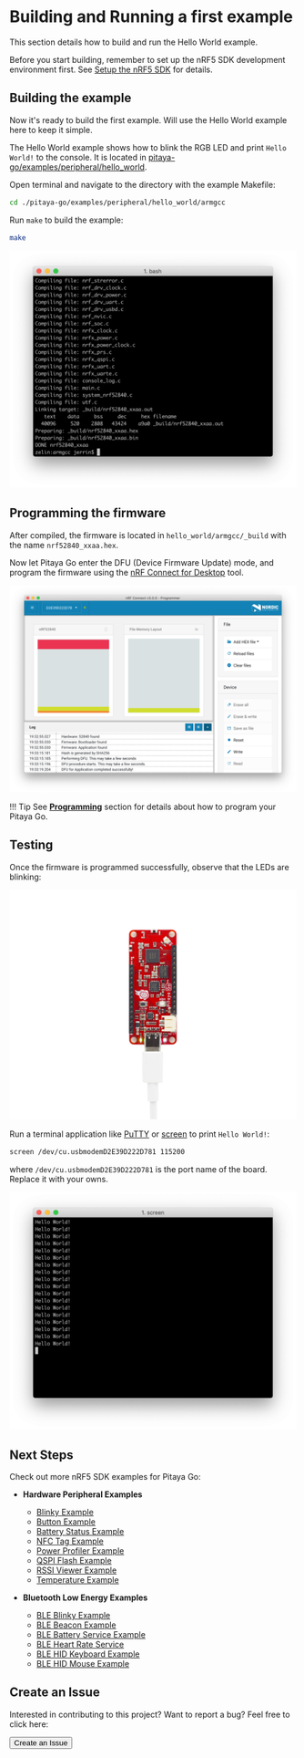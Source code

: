 # Building and Running a first example

This section details how to build and run the Hello World example.

Before you start building, remember to set up the nRF5 SDK development environment first. See [Setup the nRF5 SDK](setup-the-nrf5-sdk.md) for details.

## Building the example

Now it's ready to build the first example. Will use the Hello World example here to keep it simple. 

The Hello World example shows how to blink the RGB LED and print `Hello World!` to the console. It is located in [pitaya-go/examples/peripheral/hello_world](https://github.com/makerdiary/pitaya-go/tree/master/examples/peripheral/hello_world).

Open terminal and navigate to the directory with the example Makefile:

``` sh
cd ./pitaya-go/examples/peripheral/hello_world/armgcc
```

Run `make` to build the example:

``` sh
make
```

![](assets/images/building-hello-world-example.png)

## Programming the firmware

After compiled, the firmware is located in `hello_world/armgcc/_build` with the name `nrf52840_xxaa.hex`.

Now let Pitaya Go enter the DFU (Device Firmware Update) mode, and program the firmware using the [nRF Connect for Desktop](https://www.nordicsemi.com/Software-and-Tools/Development-Tools/nRF-Connect-for-desktop) tool.

![](assets/images/programming-example.png)

!!! Tip
	See **[Programming](../programming.md)** section for details about how to program your Pitaya Go.

## Testing

Once the firmware is programmed successfully, observe that the LEDs are blinking:

![](assets/images/hello-world-board.jpg)

Run a terminal application like [PuTTY](https://www.chiark.greenend.org.uk/~sgtatham/putty/) or [screen](https://www.gnu.org/software/screen/manual/screen.html) to print `Hello World!`:

``` sh
screen /dev/cu.usbmodemD2E39D222D781 115200
```
where `/dev/cu.usbmodemD2E39D222D781` is the port name of the board. Replace it with your owns.

![](assets/images/printing-hello-world.png)

## Next Steps

Check out more nRF5 SDK examples for Pitaya Go:

* **Hardware Peripheral Examples**

	- [Blinky Example](peripheral/blinky-example.md)
	- [Button Example](peripheral/button-example.md)
	- [Battery Status Example](peripheral/battery-example.md)
	- [NFC Tag Example](peripheral/nfc-example.md)
	- [Power Profiler Example](peripheral/power-profiler-example.md)
	- [QSPI Flash Example](peripheral/qspi-example.md)
	- [RSSI Viewer Example](peripheral/rssi-viewer-example.md)
	- [Temperature Example](peripheral/temperature-example.md)

* **Bluetooth Low Energy Examples**

	- [BLE Blinky Example](ble/ble-blinky-example.md)
	- [BLE Beacon Example](ble/ble-beacon-example.md)
	- [BLE Battery Service Example](ble/ble-bas-example.md)
	- [BLE Heart Rate Service](ble/ble-hrs-example.md)
	- [BLE HID Keyboard Example](ble/ble-hids-keyboard-example.md)
	- [BLE HID Mouse Example](ble/ble-hids-mouse-example.md)


## Create an Issue

Interested in contributing to this project? Want to report a bug? Feel free to click here:

<a href="https://github.com/makerdiary/pitaya-go/issues/new"><button data-md-color-primary="marsala"><i class="fa fa-github"></i> Create an Issue</button></a>
